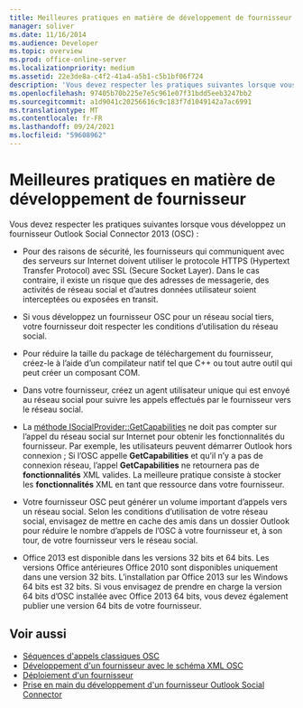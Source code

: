 ```yaml
---
title: Meilleures pratiques en matière de développement de fournisseur
manager: soliver
ms.date: 11/16/2014
ms.audience: Developer
ms.topic: overview
ms.prod: office-online-server
ms.localizationpriority: medium
ms.assetid: 22e3de8a-c4f2-41a4-a5b1-c5b1bf06f724
description: 'Vous devez respecter les pratiques suivantes lorsque vous développez un fournisseur Outlook Social Connector 2013 (OSC) :'
ms.openlocfilehash: 97405b70b225e7e5c961e07f31bdd5eeb3247bb2
ms.sourcegitcommit: a1d9041c20256616c9c183f7d1049142a7ac6991
ms.translationtype: MT
ms.contentlocale: fr-FR
ms.lasthandoff: 09/24/2021
ms.locfileid: "59608962"
---
```

# <a name="best-practices-for-developing-a-provider"></a>Meilleures pratiques en matière de développement de fournisseur

Vous devez respecter les pratiques suivantes lorsque vous développez un fournisseur Outlook Social Connector 2013 (OSC) :
  
- Pour des raisons de sécurité, les fournisseurs qui communiquent avec des serveurs sur Internet doivent utiliser le protocole HTTPS (Hypertext Transfer Protocol) avec SSL (Secure Socket Layer). Dans le cas contraire, il existe un risque que des adresses de messagerie, des activités de réseau social et d’autres données utilisateur soient interceptées ou exposées en transit.
    
- Si vous développez un fournisseur OSC pour un réseau social tiers, votre fournisseur doit respecter les conditions d’utilisation du réseau social.
    
- Pour réduire la taille du package de téléchargement du fournisseur, créez-le à l’aide d’un compilateur natif tel que C++ ou tout autre outil qui peut créer un composant COM.
    
- Dans votre fournisseur, créez un agent utilisateur unique qui est envoyé au réseau social pour suivre les appels effectués par le fournisseur vers le réseau social.
    
- La [méthode ISocialProvider::GetCapabilities](isocialprovider-getcapabilities.md) ne doit pas compter sur l’appel du réseau social sur Internet pour obtenir les fonctionnalités du fournisseur. Par exemple, les utilisateurs peuvent démarrer Outlook hors connexion ; Si l’OSC appelle **GetCapabilities** et qu’il n’y a pas de connexion réseau, l’appel **GetCapabilities** ne retournera pas de **fonctionnalités** XML valides. La meilleure pratique consiste à stocker les **fonctionnalités** XML en tant que ressource dans votre fournisseur. 
    
- Votre fournisseur OSC peut générer un volume important d’appels vers un réseau social. Selon les conditions d’utilisation de votre réseau social, envisagez de mettre en cache des amis dans un dossier Outlook pour réduire le nombre d’appels de l’OSC à votre fournisseur et, à son tour, de votre fournisseur vers le réseau social.
    
- Office 2013 est disponible dans les versions 32 bits et 64 bits. Les versions Office antérieures Office 2010 sont disponibles uniquement dans une version 32 bits. L’installation par Office 2013 sur les Windows 64 bits est 32 bits. Si vous envisagez de prendre en charge la version 64 bits d’OSC installée avec Office 2013 64 bits, vous devez également publier une version 64 bits de votre fournisseur. 
    
## <a name="see-also"></a>Voir aussi

- [Séquences d'appels classiques OSC](osc-typical-calling-sequences.md)  
- [Développement d'un fournisseur avec le schéma XML OSC](developing-a-provider-with-the-osc-xml-schema.md)  
- [Déploiement d'un fournisseur](deploying-a-provider.md)  
- [Prise en main du développement d'un fournisseur Outlook Social Connector](getting-started-with-developing-an-outlook-social-connector-provider.md)

